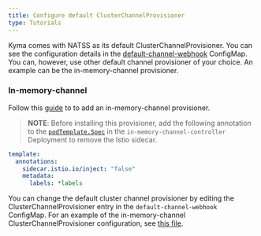 ```yaml
---
title: Configure default ClusterChannelProvisioner
type: Tutorials
---
```


Kyma comes with NATSS as its default ClusterChannelProvisioner.  You can see the configuration details in the [default-channel-webhook](../../resources/knative-eventing/charts/knative-eventing/templates/eventing.yaml) ConfigMap. You can, however, use other default channel provisioner of your choice. An example can be the in-memory-channel provisioner.

### In-memory-channel
Follow this [guide](https://github.com/knative/eventing/tree/master/config/provisioners/in-memory-channel) to to add an in-memory-channel provisioner.

> **NOTE**: Before installing this provisioner, add the following annotation to the [`podTemplate.Spec`](https://github.com/knative/eventing/blob/master/config/provisioners/in-memory-channel/in-memory-channel.yaml#L107) in the `in-memory-channel-controller` Deployment to remove the Istio sidecar.

```yaml
template:
  annotations:
    sidecar.istio.io/inject: "false"
    metadata:
      labels: *labels
```

You can change the default cluster channel provisioner by editing the ClusterChannelProvisioner entry in the `default-channel-webhook` ConfigMap. For an example of the in-memory-channel ClusterChannelProvisioner configuration, see [this file](https://github.com/knative/eventing/blob/master/config/400-default-channel-config.yaml).
